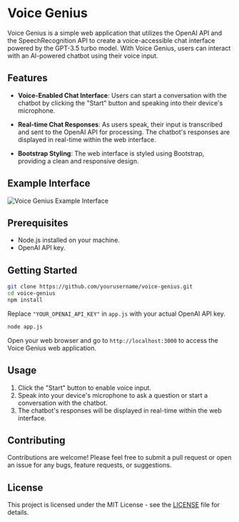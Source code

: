# Voice Genius

Voice Genius is a simple web application that utilizes the OpenAI API and the SpeechRecognition API to create a voice-accessible chat interface powered by the GPT-3.5 turbo model. With Voice Genius, users can interact with an AI-powered chatbot using their voice input.

## Features

- **Voice-Enabled Chat Interface**: Users can start a conversation with the chatbot by clicking the "Start" button and speaking into their device's microphone.

- **Real-time Chat Responses**: As users speak, their input is transcribed and sent to the OpenAI API for processing. The chatbot's responses are displayed in real-time within the web interface.

- **Bootstrap Styling**: The web interface is styled using Bootstrap, providing a clean and responsive design.

## Example Interface

![Voice Genius Example Interface](ExampleInetrface.png)

## Prerequisites

- Node.js installed on your machine.
- OpenAI API key.

## Getting Started

```bash
git clone https://github.com/yourusername/voice-genius.git
cd voice-genius
npm install
```

Replace `"YOUR_OPENAI_API_KEY"` in `app.js` with your actual OpenAI API key.

```bash
node app.js
```

Open your web browser and go to `http://localhost:3000` to access the Voice Genius web application.

## Usage

1. Click the "Start" button to enable voice input.
2. Speak into your device's microphone to ask a question or start a conversation with the chatbot.
3. The chatbot's responses will be displayed in real-time within the web interface.

## Contributing

Contributions are welcome! Please feel free to submit a pull request or open an issue for any bugs, feature requests, or suggestions.

## License

This project is licensed under the MIT License - see the [LICENSE](LICENSE) file for details.
